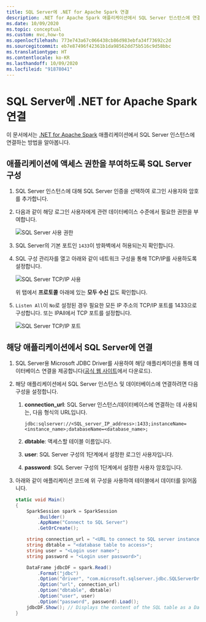 ```yaml
---
title: SQL Server에 .NET for Apache Spark 연결
description: .NET for Apache Spark 애플리케이션에서 SQL Server 인스턴스에 연결하는 방법을 알아봅니다.
ms.date: 10/09/2020
ms.topic: conceptual
ms.custom: mvc,how-to
ms.openlocfilehash: 773e743a67c066438cb86d983ebfa34f73692c2d
ms.sourcegitcommit: eb7e87496f42361b1da98562dd75b516c9d58bbc
ms.translationtype: HT
ms.contentlocale: ko-KR
ms.lasthandoff: 10/09/2020
ms.locfileid: "91878041"
---
```

# <a name="connect-net-for-apache-spark-to-sql-server"></a>SQL Server에 .NET for Apache Spark 연결

이 문서에서는 [.NET for Apache Spark](https://github.com/dotnet/spark) 애플리케이션에서 SQL Server 인스턴스에 연결하는 방법을 알아봅니다.

## <a name="configure-sql-server-to-grant-your-application-access"></a>애플리케이션에 액세스 권한을 부여하도록 SQL Server 구성

1. SQL Server 인스턴스에 대해 SQL Server 인증을 선택하여 로그인 사용자와 암호를 추가합니다.
2. 다음과 같이 해당 로그인 사용자에게 관련 데이터베이스 수준에서 필요한 권한을 부여합니다.

    ![SQL Server 사용 권한](./media/connect-external-sources/SqlServerAuth.png)

3. SQL Server의 기본 포트인 `1433`이 방화벽에서 허용되는지 확인합니다.
4. SQL 구성 관리자를 열고 아래와 같이 네트워크 구성을 통해 TCP/IP를 사용하도록 설정합니다.

    ![SQL Server TCP/IP 사용](./media/connect-external-sources/SqlServerTCPIP.png)

    위 탭에서 **프로토콜** 아래에 있는 **모두 수신** 값도 확인합니다.

5. `Listen All`이 `No`로 설정된 경우 필요한 모든 IP 주소의 TCP/IP 포트를 1433으로 구성합니다. 또는 IPAll에서 TCP 포트를 설정합니다.

    ![SQL Server TCP/IP 포트](./media/connect-external-sources/SQLServerTCPIIPPort.png)

## <a name="connect-to-sql-server-from-your-application"></a>해당 애플리케이션에서 SQL Server에 연결

1. SQL Server용 Microsoft JDBC Driver를 사용하여 해당 애플리케이션을 통해 데이터베이스 연결을 제공합니다([공식 웹 사이트](https://docs.microsoft.com/sql/connect/jdbc/download-microsoft-jdbc-driver-for-sql-server?view=sql-server-ver15)에서 다운로드).
2. 해당 애플리케이션에서 SQL Server 인스턴스 및 데이터베이스에 연결하려면 다음 구성을 설정합니다.
    1. **connection_url**: SQL Server 인스턴스/데이터베이스에 연결하는 데 사용되는, 다음 형식의 URL입니다.

        ```
        jdbc:sqlserver://<SQL_server_IP_address>:1433;instanceName=<instance_name>;databaseName=<database_name>;
        ```

    2. **dbtable**: 액세스할 테이블 이름입니다.
    3. **user**: SQL Server 구성의 1단계에서 설정한 로그인 사용자입니다.
    4. **password**: SQL Server 구성의 1단계에서 설정한 사용자 암호입니다.
3. 아래와 같이 애플리케이션 코드에 위 구성을 사용하여 테이블에서 데이터를 읽어옵니다.

    ```csharp
    static void Main()
    {
        SparkSession spark = SparkSession
            .Builder()
            .AppName("Connect to SQL Server")
            .GetOrCreate();

        string connection_url = "<URL to connect to SQL server instance>";
        string dbtable = "<database table to access>";
        string user = "<Login user name>";
        string password = "<Login user password>";

        DataFrame jdbcDF = spark.Read()
            .Format("jdbc")
            .Option("driver", "com.microsoft.sqlserver.jdbc.SQLServerDriver")
            .Option("url", connection_url)
            .Option("dbtable", dbtable)
            .Option("user", user)
            .Option("password", password).Load();
        jdbcDF.Show(); // Displays the content of the SQL table as a DataFrame
    }
    ```
